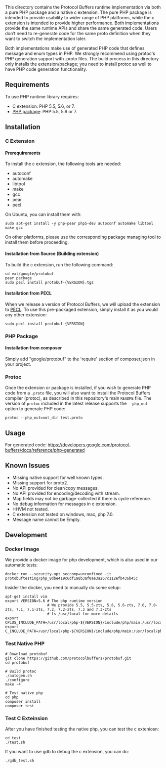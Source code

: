 This directory contains the Protocol Buffers runtime implementation via both a
pure PHP package and a native c extension. The pure PHP package is intended to
provide usability to wider range of PHP platforms, while the c extension is
intended to provide higher performance. Both implementations provide the same
runtime APIs and share the same generated code. Users don’t need to re-generate
code for the same proto definition when they want to switch the implementation
later.

Both implementations make use of generated PHP code that defines message and
enum types in PHP. We strongly recommend using protoc's PHP generation support
with .proto files. The build process in this directory only installs the
extension/package; you need to install protoc as well to have PHP code
generation functionality.

## Requirements

To use PHP runtime library requires:

- C extension: PHP 5.5, 5.6, or 7.
- [PHP package](http://php.net/downloads.php): PHP 5.5, 5.6 or 7.

## Installation

### C Extension

#### Prerequirements

To install the c extension, the following tools are needed:
* autoconf
* automake
* libtool
* make
* gcc
* pear
* pecl

On Ubuntu, you can install them with:
```
sudo apt-get install -y php-pear php5-dev autoconf automake libtool make gcc
```
On other platforms, please use the corresponding package managing tool to
install them before proceeding.

#### Installation from Source (Building extension)

To build the c extension, run the following command:
```
cd ext/google/protobuf
pear package
sudo pecl install protobuf-{VERSION}.tgz
```

#### Installation from PECL

When we release a version of Protocol Buffers, we will upload the extension to
[PECL](https://pecl.php.net/). To use this pre-packaged extension, simply
install it as you would any other extension:

```
sudo pecl install protobuf-{VERSION}
```

### PHP Package

#### Installation from composer

Simply add "google/protobuf" to the 'require' section of composer.json in your
project.

### Protoc

Once the extension or package is installed, if you wish to generate PHP code
from a `.proto` file, you will also want to install the Protocol Buffers
compiler (protoc), as described in this repository's main `README` file.  The
version of `protoc` included in the latest release supports the `--php_out`
option to generate PHP code:
```
protoc --php_out=out_dir test.proto
```

## Usage

For generated code:
  https://developers.google.com/protocol-buffers/docs/reference/php-generated

Known Issues
------------

* Missing native support for well known types.
* Missing support for proto2.
* No API provided for clear/copy messages.
* No API provided for encoding/decoding with stream.
* Map fields may not be garbage-collected if there is cycle reference.
* No debug information for messages in c extension.
* HHVM not tested.
* C extension not tested on windows, mac, php 7.0.
* Message name cannot be Empty.

## Development

### Docker Image

We provide a docker image for php development, which is also used in our automatic tests:
```
docker run --security-opt seccomp=unconfined -it protobuftesting/php_8dbe419c6df1a8b3af0ae3a267c112efb436b45c
```

Insider the docker, you need to manually do some setup:
```
apt-get install vim
export VERSION=5.6 # The php runtime version
                   # We provide 5.5, 5.5-zts, 5.6, 5.6-zts, 7.0, 7.0-zts, 7.1, 7.1-zts, 7.2, 7.2-zts, 7.3 and 7.3-zts
                   # ls /usr/local for more details
export CPLUS_INCLUDE_PATH=/usr/local/php-${VERSION}/include/php/main:/usr/local/php-${VERSION}/include/php/:$CPLUS_INCLUDE_PATH
export C_INCLUDE_PATH=/usr/local/php-${VERSION}/include/php/main:/usr/local/php-${VERSION}/include/php/:$C_INCLUDE_PATH
```

### Test Native PHP

```
# Download protobuf
git clone https://github.com/protocolbuffers/protobuf.git
cd protobuf

# Build protoc
./autogen.sh
./configure
make -4

# Test native php
cd php
composer install
composer test
```

### Test C Exteinsion

After you have finished testing the native php, you can test the c exteniosn:
```
cd test
./test.sh
```

If you want to use gdb to debug the c extension, you can do:
```
./gdb_test.sh
```
